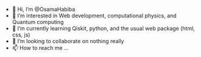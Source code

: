 - 👋 Hi, I’m @OsamaHabiba
- 👀 I’m interested in Web development, computational physics, and Quantum computing
- 🌱 I’m currently learning Qiskit, python, and the usual web package (html, css, js)
- 💞️ I’m looking to collaborate on nothing really
- 📫 How to reach me ...

<!---
OsamaHabiba/OsamaHabiba is a ✨ special ✨ repository because its `README.md` (this file) appears on your GitHub profile.
You can click the Preview link to take a look at your changes.
--->
